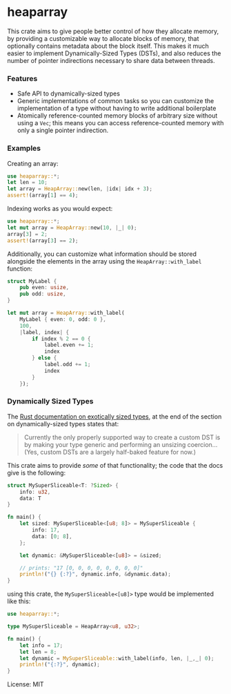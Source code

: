 # heaparray

This crate aims to give people better control of how they allocate memory,
by providing a customizable way to allocate blocks of memory, that optionally
contains metadata about the block itself. This makes it much easier to implement
Dynamically-Sized Types (DSTs), and also reduces the number of pointer
indirections necessary to share data between threads.

### Features
- Safe API to dynamically-sized types
- Generic implementations of common tasks so you can customize the
  implementation of a type without having to write additional boilerplate
- Atomically reference-counted memory blocks of arbitrary size without
  using a `Vec`; this means you can access reference-counted memory with
  only a single pointer indirection.

### Examples
Creating an array:

```rust
use heaparray::*;
let len = 10;
let array = HeapArray::new(len, |idx| idx + 3);
assert!(array[1] == 4);
```

Indexing works as you would expect:

```rust
use heaparray::*;
let mut array = HeapArray::new(10, |_| 0);
array[3] = 2;
assert!(array[3] == 2);
```

Additionally, you can customize what information should be stored alongside
the elements in the array using the `HeapArray::with_label` function:

```rust
struct MyLabel {
    pub even: usize,
    pub odd: usize,
}

let mut array = HeapArray::with_label(
    MyLabel { even: 0, odd: 0 },
    100,
    |label, index| {
        if index % 2 == 0 {
            label.even += 1;
            index
        } else {
            label.odd += 1;
            index
        }
    });
```

### Dynamically Sized Types
The [Rust documentation on exotically sized types][rust-docs-dsts],
at the end of the section on dynamically-sized types states that:

[rust-docs-dsts]: https://doc.rust-lang.org/nomicon/exotic-sizes.html

> Currently the only properly supported way to create a custom DST is by
> making your type generic and performing an unsizing coercion...
> (Yes, custom DSTs are a largely half-baked feature for now.)

This crate aims to provide *some* of that functionality; the code that
the docs give is the following:

```rust
struct MySuperSliceable<T: ?Sized> {
    info: u32,
    data: T
}

fn main() {
    let sized: MySuperSliceable<[u8; 8]> = MySuperSliceable {
        info: 17,
        data: [0; 8],
    };

    let dynamic: &MySuperSliceable<[u8]> = &sized;

    // prints: "17 [0, 0, 0, 0, 0, 0, 0, 0]"
    println!("{} {:?}", dynamic.info, &dynamic.data);
}
```

using this crate, the `MySuperSliceable<[u8]>` type would be
implemented like this:

```rust
use heaparray::*;

type MySuperSliceable = HeapArray<u8, u32>;

fn main() {
    let info = 17;
    let len = 8;
    let dynamic = MySuperSliceable::with_label(info, len, |_,_| 0);
    println!("{:?}", dynamic);
}
```

License: MIT
